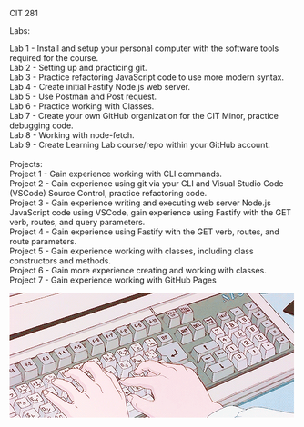 CIT 281</br>

Labs:</br>

Lab 1 - Install and setup your personal computer with the software tools required for the course.</br>
Lab 2 - Setting up and practicing git.</br>
Lab 3 - Practice refactoring JavaScript code to use more modern syntax.</br>
Lab 4 - Create initial Fastify Node.js web server.</br>
Lab 5 - Use Postman and Post request.</br>
Lab 6 - Practice working with Classes.</br>
Lab 7 - Create your own GitHub organization for the CIT Minor, practice debugging code.</br>
Lab 8 - Working with node-fetch.</br>
Lab 9 - Create Learning Lab course/repo within your GitHub account.</br>
</br>
Projects:</br>
Project 1 - Gain experience working with CLI commands.</br>
Project 2 - Gain experience using git via your CLI and Visual Studio Code (VSCode) Source Control, practice refactoring code.</br>
Project 3 - Gain experience writing and executing web server Node.js JavaScript code using VSCode, gain experience using Fastify with the GET verb, routes, and query parameters.</br>
Project 4 - Gain experience using Fastify with the GET verb, routes, and route parameters.</br>
Project 5 - Gain experience working with classes, including class constructors and methods.</br>
Project 6 - Gain more experience creating and working with classes.</br>
Project 7 - Gain experience working with GitHub Pages</br>

![Image description](coding.gif)

